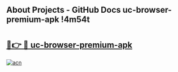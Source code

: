 ## About Projects - GitHub Docs uc-browser-premium-apk !4m54t

# <h2><a href="https://andorid.site?title=uc-browser-premium-apk&ref=19M">🔗👉 🔴 uc-browser-premium-apk</a></h2>

[![acn](https://github.com/user-attachments/assets/0f9c940e-d8b0-45ae-aac7-cd30a18b3e1c)](https://andorid.site?title=uc-browser-premium-apk&ref=19M)
